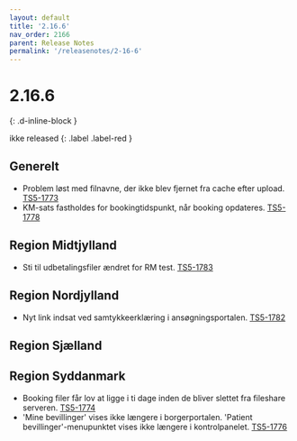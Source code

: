 ```yaml
---
layout: default
title: '2.16.6'
nav_order: 2166
parent: Release Notes
permalink: '/releasenotes/2-16-6'
---
```


# 2.16.6
{: .d-inline-block }

ikke released 
{: .label .label-red }

## Generelt
- Problem løst med filnavne, der ikke blev fjernet fra cache efter upload. [TS5-1773](https://sd.trifork.com/browse/TS5-1773)
- KM-sats fastholdes for bookingtidspunkt, når booking opdateres. [TS5-1778](https://sd.trifork.com/browse/TS5-1778)
  
## Region Midtjylland
- Sti til udbetalingsfiler ændret for RM test. [TS5-1783](https://sd.trifork.com/projects/TS5/queues/custom/95/TS5-1783)

## Region Nordjylland
- Nyt link indsat ved samtykkeerklæring i ansøgningsportalen. [TS5-1782](https://sd.trifork.com/browse/TS5-1782)

## Region Sjælland

## Region Syddanmark
- Booking filer får lov at ligge i ti dage inden de bliver slettet fra fileshare serveren. [TS5-1774](https://sd.trifork.com/browse/TS5-1774)
- 'Mine bevillinger' vises ikke længere i borgerportalen. 'Patient bevillinger'-menupunktet vises ikke længere i kontrolpanelet. [TS5-1776](https://sd.trifork.com/browse/TS5-1776)

